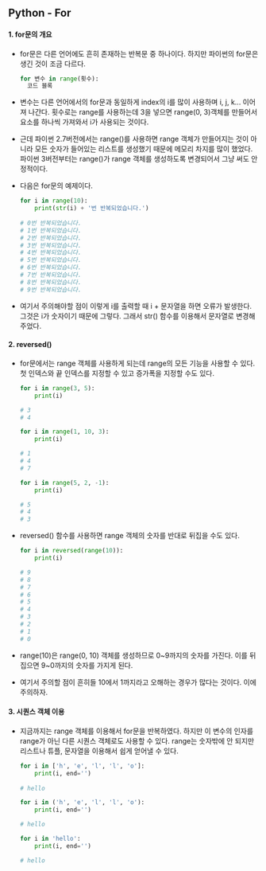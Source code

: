## Python - For

#### 1. for문의 개요

- for문은 다른 언어에도 흔히 존재하는 반복문 중 하나이다.
  하지만 파이썬의 for문은 생긴 것이 조금 다르다.

  ```python
  for 변수 in range(횟수):
  	코드 블록
  ```

- 변수는 다른 언어에서의 for문과 동일하게 index의 i를 많이 사용하며 i, j, k... 이어져 나간다.
  횟수로는 range를 사용하는데 3을 넣으면 range(0, 3)객체를 만들어서 요소를 하나씩 가져와서
  i가 사용되는 것이다.

- 근데 파이썬 2.7버전에서는 range()를 사용하면 range 객체가 만들어지는 것이 아니라
  모든 숫자가 들어있는 리스트를 생성했기 때문에 메모리 차지를 많이 했었다.
  파이썬 3버전부터는 range()가 range 객체를 생성하도록 변경되어서 그냥 써도 안정적이다.

- 다음은 for문의 예제이다.

  ```python
  for i in range(10):
      print(str(i) + '번 반복되었습니다.')
      
  # 0번 반복되었습니다.
  # 1번 반복되었습니다.
  # 2번 반복되었습니다.
  # 3번 반복되었습니다.
  # 4번 반복되었습니다.
  # 5번 반복되었습니다.
  # 6번 반복되었습니다.
  # 7번 반복되었습니다.
  # 8번 반복되었습니다.
  # 9번 반복되었습니다.
  ```

- 여기서 주의해야할 점이 이렇게 i를 출력할 때 i + 문자열을 하면 오류가 발생한다.
  그것은 i가 숫자이기 때문에 그렇다.
  그래서 str() 함수를 이용해서 문자열로 변경해주었다.

#### 2. reversed()

- for문에서는 range 객체를 사용하게 되는데
  range의 모든 기능을 사용할 수 있다.
  첫 인덱스와 끝 인덱스를 지정할 수 있고 증가폭을 지정할 수도 있다.

  ```python
  for i in range(3, 5):
      print(i)
  
  # 3
  # 4
  
  for i in range(1, 10, 3):
      print(i)
  
  # 1
  # 4
  # 7
  
  for i in range(5, 2, -1):
      print(i)
  
  # 5
  # 4
  # 3
  ```

- reversed() 함수를 사용하면 range 객체의 숫자를 반대로 뒤집을 수도 있다.

  ```python
  for i in reversed(range(10)):
      print(i)
  
  # 9
  # 8
  # 7
  # 6
  # 5
  # 4
  # 3
  # 2
  # 1
  # 0
  ```

- range(10)은 range(0, 10) 객체를 생성하므로 0~9까지의 숫자를 가진다.
  이를 뒤집으면 9~0까지의 숫자를 가지게 된다.

- 여기서 주의할 점이 흔히들 10에서 1까지라고 오해하는 경우가 많다는 것이다.
  이에 주의하자.

#### 3. 시퀀스 객체 이용

- 지금까지는 range 객체를 이용해서 for문을 반복하였다.
  하지만 이 변수의 인자를 range가 아닌 다른 시퀀스 객체로도 사용할 수 있다.
  range는 숫자밖에 안 되지만
  리스트나 튜플, 문자열을 이용해서 쉽게 얻어낼 수 있다.

  ```python
  for i in ['h', 'e', 'l', 'l', 'o']:
      print(i, end='')
      
  # hello
  
  for i in ('h', 'e', 'l', 'l', 'o'):
      print(i, end='')
  
  # hello
  
  for i in 'hello':
      print(i, end='')
  
  # hello
  ```

  